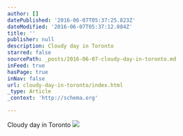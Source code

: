 ```yaml
---
author: []
datePublished: '2016-06-07T05:37:25.823Z'
dateModified: '2016-06-07T05:37:12.084Z'
title: ''
publisher: null
description: Cloudy day in Toronto
starred: false
sourcePath: _posts/2016-06-07-cloudy-day-in-toronto.md
inFeed: true
hasPage: true
inNav: false
url: cloudy-day-in-toronto/index.html
_type: Article
_context: 'http://schema.org'

---
```

Cloudy day in Toronto
![](https://s3-us-west-2.amazonaws.com/the-grid-img/p/d735108c6ad9f703e4f383e2d6781d5045e9f34f.png)